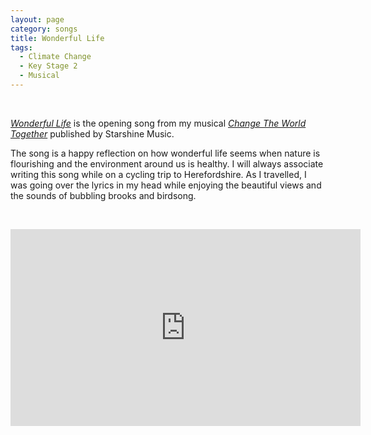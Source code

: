 ```yaml
---
layout: page
category: songs
title: Wonderful Life
tags:
  - Climate Change
  - Key Stage 2
  - Musical
---
```


&nbsp;

[*Wonderful Life*](https://www.starshine.co.uk/change-the-world-together) is the opening song from my musical [*Change The World Together*](https://www.starshine.co.uk/change-the-world-together) published by Starshine Music. 

The song is a happy reflection on how wonderful life seems when nature is flourishing and the environment around us is healthy. I will always associate writing this song while on a cycling trip to Herefordshire. As I travelled, I was going over the lyrics in my head while enjoying the beautiful views and the sounds of bubbling brooks and birdsong.

&nbsp;

<iframe width="560" height="315" src="https://www.youtube.com/embed/Oupa6kGT82Q" frameborder="0" allow="accelerometer; autoplay; clipboard-write; encrypted-media; gyroscope; picture-in-picture" allowfullscreen></iframe>

&nbsp;